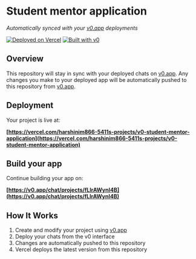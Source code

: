 # Student mentor application

*Automatically synced with your [v0.app](https://v0.app) deployments*

[![Deployed on Vercel](https://img.shields.io/badge/Deployed%20on-Vercel-black?style=for-the-badge&logo=vercel)](https://vercel.com/harshinim866-5411s-projects/v0-student-mentor-application)
[![Built with v0](https://img.shields.io/badge/Built%20with-v0.app-black?style=for-the-badge)](https://v0.app/chat/projects/fLlrAWynI4B)

## Overview

This repository will stay in sync with your deployed chats on [v0.app](https://v0.app).
Any changes you make to your deployed app will be automatically pushed to this repository from [v0.app](https://v0.app).

## Deployment

Your project is live at:

**[https://vercel.com/harshinim866-5411s-projects/v0-student-mentor-application](https://vercel.com/harshinim866-5411s-projects/v0-student-mentor-application)**

## Build your app

Continue building your app on:

**[https://v0.app/chat/projects/fLlrAWynI4B](https://v0.app/chat/projects/fLlrAWynI4B)**

## How It Works

1. Create and modify your project using [v0.app](https://v0.app)
2. Deploy your chats from the v0 interface
3. Changes are automatically pushed to this repository
4. Vercel deploys the latest version from this repository
